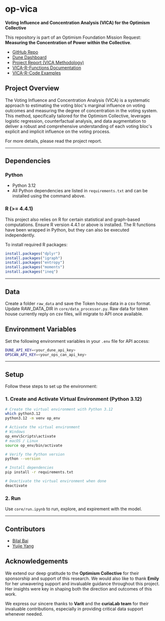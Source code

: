 
# **op-vica**
**Voting Influence and Concentration Analysis (VICA) for the Optimism Collective**

This repository is part of an Optimism Foundation Mission Request: **Measuring the Concentration of Power within the Collective**.

- [GitHub Repo](https://github.com/BilalBAI/op-vica)
- [Dune Dashboard](https://dune.com/op_project/op-concentration)
- [Project Report (VICA Methodology)](https://github.com/BilalBAI/op-vica/blob/main/docs/Project-Report.pdf)
- [VICA-R-Functions Documentation](https://github.com/BilalBAI/op-vica/blob/main/docs/VICA-R-Functions-Documentation.pdf)
- [VICA-R-Code Examples](https://github.com/BilalBAI/op-vica/blob/main/docs/VICA-R-Code-Examples.pdf)


## **Project Overview**
The Voting Influence and Concentration Analysis (VICA) is a systematic approach to estimating the voting bloc's marginal influence on voting outcomes and measuring the degree of concentration in the voting system. This method, specifically tailored for the Optimism Collective, leverages logistic regression, counterfactual analysis, and data augmentation to deliver a robust and comprehensive understanding of each voting bloc's explicit and implicit influence on the voting process.

For more details, please read the project report.

---

## **Dependencies**

### **Python**
- Python 3.12
- All Python dependencies are listed in `requirements.txt` and can be installed using the command above.

### **R** (>= 4.4.1)
This project also relies on R for certain statistical and graph-based computations. Ensure R version 4.4.1 or above is installed. The R functions have been wrapped in Python, but they can also be executed independently.

To install required R packages:
```r
install.packages("dplyr")
install.packages("igraph")
install.packages("entropy")
install.packages("moments")
install.packages("ineq")
```

---

## **Data**
Create a folder `raw_data` and save the Token house data in a csv format.
Update RAW_DATA_DIR in `core/data_processor.py`.
Raw data for token house currently reply on csv files, will migrate to API once available.

## **Environment Variables**
Set the following environment variables in your `.env` file for API access:

```bash
DUNE_API_KEY=<your_dune_api_key>
OPSCAN_API_KEY=<your_ops_can_api_key>
```

---

## **Setup**
Follow these steps to set up the environment:

### 1. **Create and Activate Virtual Environment** (Python 3.12)
```bash
# Create the virtual environment with Python 3.12
which python3.12
python3.12 -m venv op_env

# Activate the virtual environment
# Windows
op_env\Scripts\activate
# macOS / Linux
source op_env/bin/activate

# Verify the Python version
python --version

# Install dependencies
pip install -r requirements.txt

# Deactivate the virtual environment when done
deactivate
```

### 2. **Run**
Use `core/run.ipynb` to run, explore, and expirement with the model.

---

## **Contributors**
* [Bilal Bai](https://github.com/BilalBAI)
* [Yujie Yang](https://github.com/Yyj-pep-xavi)


## **Acknowledgements**

We extend our deep gratitude to the **Optimism Collective** for their sponsorship and support of this research. We would also like to thank **Emily** for her unwavering support and invaluable guidance throughout this project. Her insights were key in shaping both the direction and outcomes of this work.

We express our sincere thanks to **Varit** and the **curiaLab team** for their invaluable contributions, especially in providing critical data support whenever needed.
